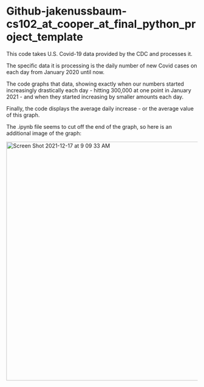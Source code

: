 # Github-jakenussbaum-cs102_at_cooper_at_final_python_project_template

This code takes U.S. Covid-19 data provided by the CDC and processes it.

The specific data it is processing is the daily number of new Covid cases on each day from January 2020 until now.

The code graphs that data, showing exactly when our numbers started increasingly drastically each day - hitting 300,000 at one point in January 2021 - and when they started increasing by smaller amounts each day.

Finally, the code displays the average daily increase - or the average value of this graph. 

The .ipynb file seems to cut off the end of the graph, so here is an additional image of the graph:

<img width="629" alt="Screen Shot 2021-12-17 at 9 09 33 AM" src="https://user-images.githubusercontent.com/91992298/146556772-c6dd3c40-10a1-440e-8b08-40033f50a945.png">

